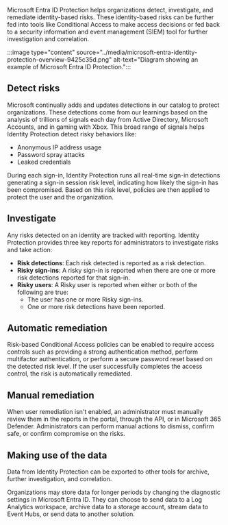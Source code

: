 Microsoft Entra ID Protection helps organizations detect, investigate, and remediate identity-based risks. These identity-based risks can be further fed into tools like Conditional Access to make access decisions or fed back to a security information and event management (SIEM) tool for further investigation and correlation.

:::image type="content" source="../media/microsoft-entra-identity-protection-overview-9425c35d.png" alt-text="Diagram showing an example of Microsoft Entra ID Protection.":::


## Detect risks

Microsoft continually adds and updates detections in our catalog to protect organizations. These detections come from our learnings based on the analysis of trillions of signals each day from Active Directory, Microsoft Accounts, and in gaming with Xbox. This broad range of signals helps Identity Protection detect risky behaviors like:

 -  Anonymous IP address usage
 -  Password spray attacks
 -  Leaked credentials

During each sign-in, Identity Protection runs all real-time sign-in detections generating a sign-in session risk level, indicating how likely the sign-in has been compromised. Based on this risk level, policies are then applied to protect the user and the organization.

## Investigate

Any risks detected on an identity are tracked with reporting. Identity Protection provides three key reports for administrators to investigate risks and take action:

 -  **Risk detections**: Each risk detected is reported as a risk detection.
 -  **Risky sign-ins**: A risky sign-in is reported when there are one or more risk detections reported for that sign-in.
 -  **Risky users**: A Risky user is reported when either or both of the following are true:
     -  The user has one or more Risky sign-ins.
     -  One or more risk detections have been reported.

## Automatic remediation

Risk-based Conditional Access policies can be enabled to require access controls such as providing a strong authentication method, perform multifactor authentication, or perform a secure password reset based on the detected risk level. If the user successfully completes the access control, the risk is automatically remediated.

## Manual remediation

When user remediation isn't enabled, an administrator must manually review them in the reports in the portal, through the API, or in Microsoft 365 Defender. Administrators can perform manual actions to dismiss, confirm safe, or confirm compromise on the risks.

## Making use of the data

Data from Identity Protection can be exported to other tools for archive, further investigation, and correlation.

Organizations may store data for longer periods by changing the diagnostic settings in Microsoft Entra ID. They can choose to send data to a Log Analytics workspace, archive data to a storage account, stream data to Event Hubs, or send data to another solution.
